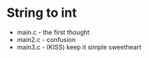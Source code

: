 # String to int

 * main.c - the first thought
 * main2.c - confusion
 * main3.c - (KISS) keep it simple sweetheart
